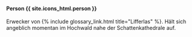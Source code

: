 ---
---

#### Person {{ site.icons_html.person }}

Erwecker von {% include glossary_link.html title="Lifferlas" %}. Hält sich
angeblich momentan im Hochwald nahe der Schattenkathedrale auf.
